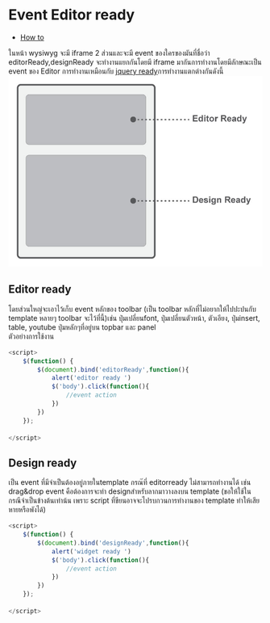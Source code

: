 # Event Editor ready
  - [How to](#how-to) 


ในหน้า wysiwyg จะมี iframe 2 ส่วนและจะมี event  ของใครของมันที่ชื่อว่า editorReady,designReady จะทำงานแยกกันโดยมี iframe มากันการทำงานโดยมีลักษณะเป็น event ของ Editor การทำงานเหมือนกับ [jquery ready](https://api.jquery.com/ready/)การทำงานแตกต่างกันดังนี้
![editorready](images/editorready.jpg)
## Editor ready
โดยส่วนใหญ่จะเอาไว้เก็บ event หลักของ toolbar (เป็น toolbar หลักที่ไม่อยากให้ไปปะปนกับ template หลายๆ toolbar จะไว้ที่นี้)เช่น ปุ่มเปลี่ยนfont, ปุ่มเปลี่ยนตัวหน้า, ตัวเอียง, ปุ่มinsert, table, youtube ปุ่มหลักๆที่อยู่บน topbar และ panel
<br>
ตัวอย่างการใช้งาน
```js
<script>
    $(function() {
  	    $(document).bind('editorReady',function(){
            alert('editor ready ')
            $('body').click(function(){
                //event action
            })
        })
    });

</script>
```
## Design ready
เป็น event ที่มีจำเป็นต้องอยู่ภายในtemplate กรณ๊ที่ editorready ไม่สามารถทำงานได้ เช่น drag&drop event คือต้องการจะทำ designสำหรับลากมาวางลงบน template (ขอให้ใช้ในกรณีจำเป็นข้างต้นเท่าน้น เพราะ script ที่ขียนอาจจะไปรบกวนการทำงานของ template ทำให้เสียหายหรือพังได้)
```js
<script>
    $(function() {
  	    $(document).bind('designReady',function(){
            alert('widget ready ')
            $('body').click(function(){
                //event action
            })
        })
    });

</script>
```



